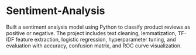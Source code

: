 # Sentiment-Analysis
Built a sentiment analysis model using Python to classify product reviews as positive or negative. The project includes text cleaning, lemmatization, TF-IDF feature extraction, logistic regression, hyperparameter tuning, and evaluation with accuracy, confusion matrix, and ROC curve visualization.
